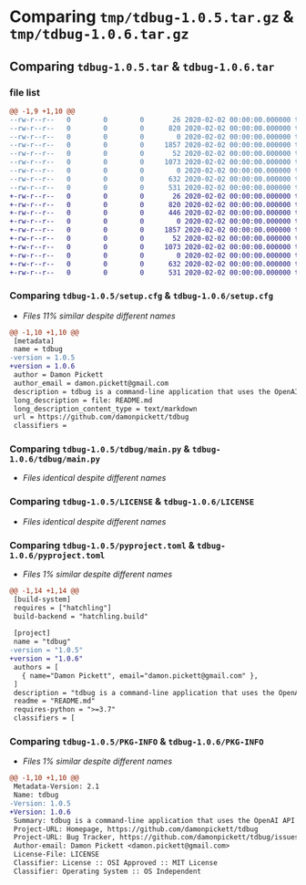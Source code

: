 # Comparing `tmp/tdbug-1.0.5.tar.gz` & `tmp/tdbug-1.0.6.tar.gz`

## Comparing `tdbug-1.0.5.tar` & `tdbug-1.0.6.tar`

### file list

```diff
@@ -1,9 +1,10 @@
--rw-r--r--   0        0        0       26 2020-02-02 00:00:00.000000 tdbug-1.0.5/MANIFEST.in
--rw-r--r--   0        0        0      820 2020-02-02 00:00:00.000000 tdbug-1.0.5/setup.cfg
--rw-r--r--   0        0        0        0 2020-02-02 00:00:00.000000 tdbug-1.0.5/tdbug/__init__.py
--rw-r--r--   0        0        0     1857 2020-02-02 00:00:00.000000 tdbug-1.0.5/tdbug/main.py
--rw-r--r--   0        0        0       52 2020-02-02 00:00:00.000000 tdbug-1.0.5/.gitignore
--rw-r--r--   0        0        0     1073 2020-02-02 00:00:00.000000 tdbug-1.0.5/LICENSE
--rw-r--r--   0        0        0        0 2020-02-02 00:00:00.000000 tdbug-1.0.5/README.md
--rw-r--r--   0        0        0      632 2020-02-02 00:00:00.000000 tdbug-1.0.5/pyproject.toml
--rw-r--r--   0        0        0      531 2020-02-02 00:00:00.000000 tdbug-1.0.5/PKG-INFO
+-rw-r--r--   0        0        0       26 2020-02-02 00:00:00.000000 tdbug-1.0.6/MANIFEST.in
+-rw-r--r--   0        0        0      820 2020-02-02 00:00:00.000000 tdbug-1.0.6/setup.cfg
+-rw-r--r--   0        0        0      446 2020-02-02 00:00:00.000000 tdbug-1.0.6/setup.py
+-rw-r--r--   0        0        0        0 2020-02-02 00:00:00.000000 tdbug-1.0.6/tdbug/__init__.py
+-rw-r--r--   0        0        0     1857 2020-02-02 00:00:00.000000 tdbug-1.0.6/tdbug/main.py
+-rw-r--r--   0        0        0       52 2020-02-02 00:00:00.000000 tdbug-1.0.6/.gitignore
+-rw-r--r--   0        0        0     1073 2020-02-02 00:00:00.000000 tdbug-1.0.6/LICENSE
+-rw-r--r--   0        0        0        0 2020-02-02 00:00:00.000000 tdbug-1.0.6/README.md
+-rw-r--r--   0        0        0      632 2020-02-02 00:00:00.000000 tdbug-1.0.6/pyproject.toml
+-rw-r--r--   0        0        0      531 2020-02-02 00:00:00.000000 tdbug-1.0.6/PKG-INFO
```

### Comparing `tdbug-1.0.5/setup.cfg` & `tdbug-1.0.6/setup.cfg`

 * *Files 11% similar despite different names*

```diff
@@ -1,10 +1,10 @@
 [metadata]
 name = tdbug
-version = 1.0.5
+version = 1.0.6
 author = Damon Pickett
 author_email = damon.pickett@gmail.com
 description = tdbug is a command-line application that uses the OpenAI API to diagnose bugs when programming.
 long_description = file: README.md
 long_description_content_type = text/markdown
 url = https://github.com/damonpickett/tdbug
 classifiers =
```

### Comparing `tdbug-1.0.5/tdbug/main.py` & `tdbug-1.0.6/tdbug/main.py`

 * *Files identical despite different names*

### Comparing `tdbug-1.0.5/LICENSE` & `tdbug-1.0.6/LICENSE`

 * *Files identical despite different names*

### Comparing `tdbug-1.0.5/pyproject.toml` & `tdbug-1.0.6/pyproject.toml`

 * *Files 1% similar despite different names*

```diff
@@ -1,14 +1,14 @@
 [build-system]
 requires = ["hatchling"]
 build-backend = "hatchling.build"
 
 [project]
 name = "tdbug"
-version = "1.0.5"
+version = "1.0.6"
 authors = [
   { name="Damon Pickett", email="damon.pickett@gmail.com" },
 ]
 description = "tdbug is a command-line application that uses the OpenAI API to diagnose bugs when programming."
 readme = "README.md"
 requires-python = ">=3.7"
 classifiers = [
```

### Comparing `tdbug-1.0.5/PKG-INFO` & `tdbug-1.0.6/PKG-INFO`

 * *Files 1% similar despite different names*

```diff
@@ -1,10 +1,10 @@
 Metadata-Version: 2.1
 Name: tdbug
-Version: 1.0.5
+Version: 1.0.6
 Summary: tdbug is a command-line application that uses the OpenAI API to diagnose bugs when programming.
 Project-URL: Homepage, https://github.com/damonpickett/tdbug
 Project-URL: Bug Tracker, https://github.com/damonpickett/tdbug/issues
 Author-email: Damon Pickett <damon.pickett@gmail.com>
 License-File: LICENSE
 Classifier: License :: OSI Approved :: MIT License
 Classifier: Operating System :: OS Independent
```

